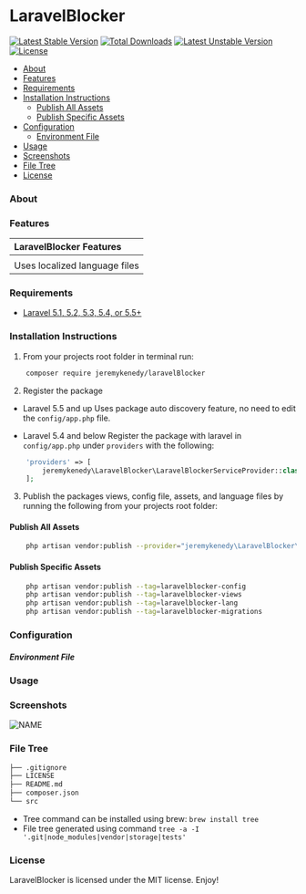 # LaravelBlocker

[![Latest Stable Version](https://poser.pugx.org/jeremykenedy/laravelBlocker/v/stable)](https://packagist.org/packages/jeremykenedy/laravelBlocker)
[![Total Downloads](https://poser.pugx.org/jeremykenedy/laravelBlocker/downloads)](https://packagist.org/packages/jeremykenedy/laravelBlocker)
[![Latest Unstable Version](https://poser.pugx.org/jeremykenedy/laravelBlocker/v/unstable)](https://packagist.org/packages/jeremykenedy/laravelBlocker)
[![License](https://poser.pugx.org/jeremykenedy/laravelBlocker/license)](https://packagist.org/packages/jeremykenedy/laravelBlocker)

- [About](#about)
- [Features](#features)
- [Requirements](#requirements)
- [Installation Instructions](#installation-instructions)
    - [Publish All Assets](#publish-all-assets)
    - [Publish Specific Assets](#publish-specific-assets)
- [Configuration](#configuration)
    - [Environment File](#environment-file)
- [Usage](#usage)
- [Screenshots](#screenshots)
- [File Tree](#file-tree)
- [License](#license)

### About

### Features
| LaravelBlocker Features  |
| :------------ |
||
|Uses localized language files|

### Requirements
* [Laravel 5.1, 5.2, 5.3, 5.4, or 5.5+](https://laravel.com/docs/installation)

### Installation Instructions
1. From your projects root folder in terminal run:
```bash
    composer require jeremykenedy/laravelBlocker
```

2. Register the package

* Laravel 5.5 and up
Uses package auto discovery feature, no need to edit the `config/app.php` file.

* Laravel 5.4 and below
Register the package with laravel in `config/app.php` under `providers` with the following:

```php
    'providers' => [
        jeremykenedy\LaravelBlocker\LaravelBlockerServiceProvider::class,,
    ];
```

3. Publish the packages views, config file, assets, and language files by running the following from your projects root folder:

#### Publish All Assets
```bash
    php artisan vendor:publish --provider="jeremykenedy\LaravelBlocker\LaravelBlockerServiceProvider"
```

#### Publish Specific Assets

```bash
    php artisan vendor:publish --tag=laravelblocker-config
    php artisan vendor:publish --tag=laravelblocker-views
    php artisan vendor:publish --tag=laravelblocker-lang
    php artisan vendor:publish --tag=laravelblocker-migrations
```

### Configuration


##### Environment File

### Usage

### Screenshots
![NAME](url)

### File Tree

```bash
├── .gitignore
├── LICENSE
├── README.md
├── composer.json
└── src
```

* Tree command can be installed using brew: `brew install tree`
* File tree generated using command `tree -a -I '.git|node_modules|vendor|storage|tests'`

### License
LaravelBlocker is licensed under the MIT license. Enjoy!
